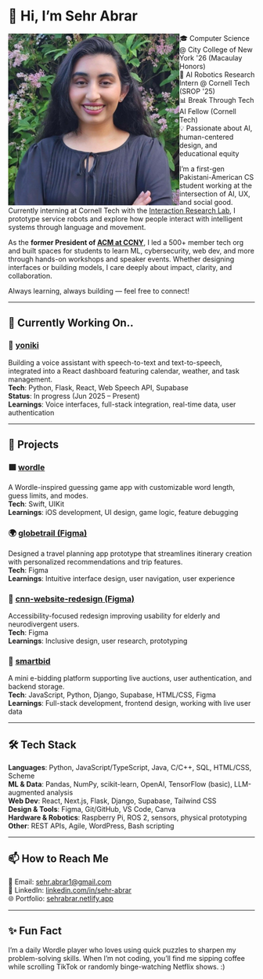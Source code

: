 # 👋 Hi, I’m Sehr Abrar

<img src="https://github.com/sehr-abrar/sehr-abrar/blob/main/profile.jpeg" alt="Sehr Abrar" width="350" align="left" />

🎓 Computer Science @ City College of New York '26 (Macaulay Honors)  
🤖 AI Robotics Research Intern @ Cornell Tech (SROP '25)  
📊 Break Through Tech AI Fellow (Cornell Tech)  
💡 Passionate about AI, human-centered design, and educational equity  

I’m a first-gen Pakistani-American CS student working at the intersection of AI, UX, and social good. Currently interning at Cornell Tech with the [Interaction Research Lab](https://irl.tech.cornell.edu/), I prototype service robots and explore how people interact with intelligent systems through language and movement.

As the **former President of [ACM at CCNY](https://beaverscode.club/)**, I led a 500+ member tech org and built spaces for students to learn ML, cybersecurity, web dev, and more through hands-on workshops and speaker events. Whether designing interfaces or building models, I care deeply about impact, clarity, and collaboration.

Always learning, always building — feel free to connect!

---

## 🎯 Currently Working On..

### 🚧 [yoniki]()  
Building a voice assistant with speech-to-text and text-to-speech, integrated into a React dashboard featuring calendar, weather, and task management.  
**Tech**: Python, Flask, React, Web Speech API, Supabase  
**Status**: In progress (Jun 2025 – Present)  
**Learnings**: Voice interfaces, full-stack integration, real-time data, user authentication

---

## 🚀 Projects

### 🟩 [wordle](https://github.com/sehr-abrar/wordle)  
A Wordle-inspired guessing game app with customizable word length, guess limits, and modes.  
**Tech**: Swift, UIKit  
**Learnings**: iOS development, UI design, game logic, feature debugging

### 🌍 [globetrail (Figma)](https://devpost.com/software/globetrail)  
Designed a travel planning app prototype that streamlines itinerary creation with personalized recommendations and trip features.  
**Tech**: Figma  
**Learnings**: Intuitive interface design, user navigation, user experience

### 🎨 [cnn-website-redesign (Figma)](https://www.figma.com/file/VVHWuTWgRzlcptOV8LOoE0/CNN-Website-Redesign)  
Accessibility-focused redesign improving usability for elderly and neurodivergent users.  
**Tech**: Figma  
**Learnings**: Inclusive design, user research, prototyping

### 🧾 [smartbid](https://github.com/saanavig/SmartBid)  
A mini e-bidding platform supporting live auctions, user authentication, and backend storage.  
**Tech**: JavaScript, Python, Django, Supabase, HTML/CSS, Figma  
**Learnings**: Full-stack development, frontend design, working with live user data

---

## 🛠 Tech Stack

**Languages**: Python, JavaScript/TypeScript, Java, C/C++, SQL, HTML/CSS, Scheme  
**ML & Data**: Pandas, NumPy, scikit-learn, OpenAI, TensorFlow (basic), LLM-augmented analysis  
**Web Dev**: React, Next.js, Flask, Django, Supabase, Tailwind CSS  
**Design & Tools**: Figma, Git/GitHub, VS Code, Canva  
**Hardware & Robotics**: Raspberry Pi, ROS 2, sensors, physical prototyping  
**Other**: REST APIs, Agile, WordPress, Bash scripting

---

## 📫 How to Reach Me

📧 Email: sehr.abrar1@gmail.com  
🔗 LinkedIn: [linkedin.com/in/sehr-abrar](https://www.linkedin.com/in/sehr-abrar)  
🌐 Portfolio: [sehrabrar.netlify.app](https://sehrabrar.netlify.app)

---

## ✨ Fun Fact

I’m a daily Wordle player who loves using quick puzzles to sharpen my problem-solving skills. When I’m not coding, you’ll find me sipping coffee while scrolling TikTok or randomly binge-watching Netflix shows. :)
